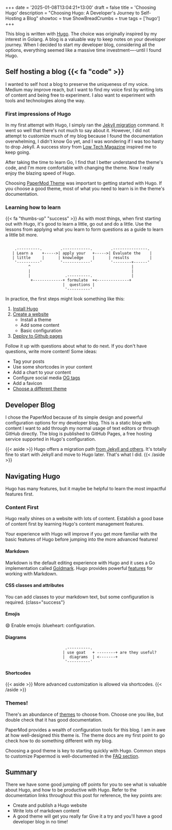 +++
date = '2025-01-08T13:04:21+13:00'
draft = false
title = 'Choosing Hugo'
description = "Choosing Hugo: A Developer's Journey to Self-Hosting a Blog"
showtoc = true
ShowBreadCrumbs = true
tags = ['hugo']
+++

This blog is written with [Hugo](https://gohugo.io/). The choice was originally inspired by my interest in Golang. A blog is a valuable way to keep notes on your developer journey. When I decided to start my developer blog, considering all the options, everything seemed like a massive time investment—-until I found Hugo.

<!--more-->

## Self hosting a blog {{< fa "code" >}}

I wanted to self host a blog to preserve the uniqueness of my voice. Medium may improve reach, but I want to find my voice first by writing lots of content and being free to experiment. I also want to experiment with tools and technologies along the way.

### First impressions of Hugo

In my first attempt with Hugo, I simply ran the [Jekyll migration](https://gohugo.io/tools/migrations/) command. It went so well that there's not much to say about it. However, I did not attempt to customize much of my blog because I found the documentation overwhelming, I didn't know Go yet, and I was wondering if I was too hasty to drop Jekyll. A success story from [Low Tech Magazine](https://solar.lowtechmagazine.com/2023/06/rebuilding-a-solar-powered-website/) inspired me to keep going. 

After taking the time to learn Go, I find that I better understand the theme's code, and I'm more comfortable with changing the theme. Now I really enjoy the blazing speed of Hugo.

Choosing [PaperMod Theme](https://adityatelange.github.io/hugo-PaperMod/) was important to getting started with Hugo. If you choose a good theme, most of what you need to learn is in the theme's documentation.

### Learning how to learn

{{< fa "thumbs-up" "success" >}} As with most things, when first starting out with Hugo, it's good to learn a little, go out and do a little. Use the lessons from applying what you learn to form questions as a guide to learn a little bit more.

```goat

    .----------.        .------------.        .---------------.
   | Learn a    +----->| apply your   +----->| Evaluate the    |
   | little     |      | knowledge    |      | results         |
    '----------'        '------------'        '--------+------'
          ^                                            |
          |                                            |
          |               .----------.                 |
           +-------------+ formulate  +<--------------+
                         |  questions |
                          '----------'
```

In practice, the first steps might look something like this:
1. [Install Hugo](https://gohugo.io/installation/)
2. [Create a website](https://gohugo.io/getting-started/quick-start/)
    - Install a theme
    - Add some content
    - Basic configuration
3.  [Deploy to Github pages](https://gohugo.io/hosting-and-deployment/hosting-on-github/) 

Follow it up with questions about what to do next. If you don't have questions, write more content! Some ideas:
- Tag your posts
- Use some shortcodes in your content
- Add a chart to your content
- Configure social media [OG tags](https://ogp.me/)
- Add a favicon
- [Choose a different theme](https://themes.gohugo.io/)

## Developer Blog

I chose the PaperMod because of its simple design and powerful configuration options for my developer blog. This is a static blog with content I want to add through my normal usage of text editors or through GitHub directly. The blog is published to GitHub Pages, a free hosting service supported in Hugo's configuration. 

{{< aside >}}
Hugo offers a migration path [from Jekyll and others](https://gohugo.io/tools/migrations/). It's totally fine to start with Jekyll and move to Hugo later. That's what I did.
{{< /aside >}}

## Navigating Hugo

Hugo has many features, but it maybe be helpful to learn the most impactful features first.

### Content First
Hugo really shines on a website with lots of content. Establish a good base of content first by learning Hugo's content management features.

Your experience with Hugo will improve if you get more familiar with the basic features of Hugo before jumping into the more advanced features!

#### Markdown
Markdown is the default editing experience with Hugo and it uses a Go implementation called [Goldmark](https://github.com/yuin/goldmark/). Hugo provides powerful [features](https://gohugo.io/content-management/markdown-attributes/) for working with Markdown.

#### CSS classes and attributes
You can add classes to your markdown text, but some configuration is required.
{class="success"}

#### Emojis
:smile: Enable emojis :blueheart: configuration.

#### Diagrams

```goat
                          .----------.                 
                         | use goat   + --------+ are they useful?
                         |  diagrams  | <-------+
                          '----------'
```
#### Shortcodes
{{< aside >}}
More advanced customization is allowed via shortcodes.
{{< /aside >}}

### Themes!

There's an abundance of [themes](https://themes.gohugo.io/) to choose from. Choose one you like, but double check that it has good documentation.

PaperMod provides a wealth of configuration tools for this blog. I am in awe at how well-designed this theme is. The theme docs are my first point to go check how to do something different with my blog.

Choosing a good theme is key to starting quickly with Hugo. Common steps to customize Papermod is well-documented in the [FAQ section](https://adityatelange.github.io/hugo-PaperMod/posts/papermod/papermod-faq/).

## Summary
There we have some good jumping off points for you to see what is valuable about Hugo, and how to be productive with Hugo. Refer to the documentation links throughout this post for reference, the key points are:
- Create and publish a Hugo website
- Write lots of markdown content
- A good theme will get you really far
Give it a try and you'll have a good developer blog in no time!